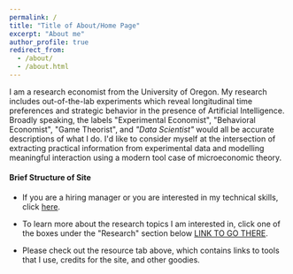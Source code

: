 ```yaml
---
permalink: /
title: "Title of About/Home Page"
excerpt: "About me"
author_profile: true
redirect_from: 
  - /about/
  - /about.html
---
```

 
I am a research economist from the University of Oregon. My research includes out-of-the-lab experiments which reveal longitudinal time preferences and strategic behavior in the presence of Artificial Intelligence. Broadly speaking, the labels "Experimental Economist", "Behavioral Economist", "Game Theorist", and *"Data Scientist"* would all be accurate descriptions of what I do. I'd like to consider myself at the intersection of extracting practical information from experimental data and modelling meaningful interaction using a modern tool case of microeconomic theory.  

<!-- Collapse this into a button to go to a page
 
* Born in the pacific northwest

* I have traveled all over: Spain, France, Italy, Jamaica, Barbados, Mexico, Canada...

* I earned a double major (B.S.) in Mathematics and Economics from the University of Washington
  -- Honor Roll, 3 years, Advanced Calculus Sequence + PhD courses

* While in high school, I participated in the [Running Start]() program, which allowed me to get my associates degree at the same time as I finished high school

* In my free time, I enjoy snowboarding, playing games (board, video, you name it), and spending time with my wife. 
-->

#### Brief Structure of Site
- If you are a hiring manager or you are interested in my technical skills, click [here](). 

- To learn more about the research topics I am interested in, click one of the boxes under the "Research" section below [LINK TO GO THERE]().

- Please check out the <a target=blank>resource</a> tab above, which contains links to tools that I use, credits for the site, and other goodies.
  


